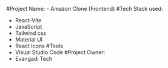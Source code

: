 #Project Name: 
    - Amazon Clone (Frontend)
#Tech Stack used:
   - React-Vite
   - JavaScript
   - Tailwind css
   - Material UI
   - React Icons
#Tools
   - Visual Studio Code
#Project Owner:
  - Evangadi Tech
